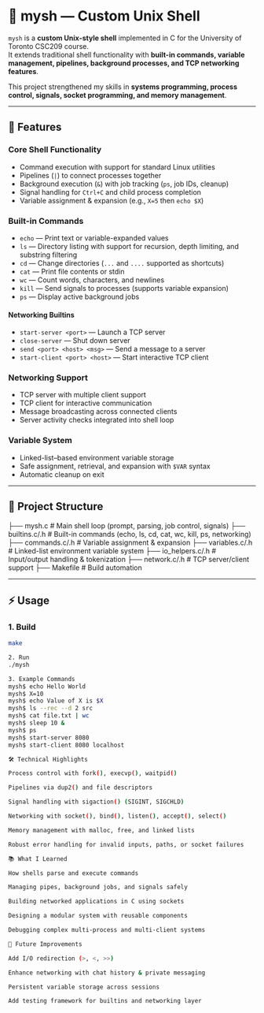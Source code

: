 # 🐚 mysh — Custom Unix Shell

`mysh` is a **custom Unix-style shell** implemented in C for the University of Toronto CSC209 course.  
It extends traditional shell functionality with **built-in commands, variable management, pipelines, background processes, and TCP networking features**.

This project strengthened my skills in **systems programming, process control, signals, socket programming, and memory management**.

---

## 🚀 Features

### Core Shell Functionality
- Command execution with support for standard Linux utilities  
- Pipelines (`|`) to connect processes together  
- Background execution (`&`) with job tracking (`ps`, job IDs, cleanup)  
- Signal handling for `Ctrl+C` and child process completion  
- Variable assignment & expansion (e.g., `X=5` then `echo $X`)  

### Built-in Commands
- `echo` — Print text or variable-expanded values  
- `ls` — Directory listing with support for recursion, depth limiting, and substring filtering  
- `cd` — Change directories (`...` and `....` supported as shortcuts)  
- `cat` — Print file contents or stdin  
- `wc` — Count words, characters, and newlines  
- `kill` — Send signals to processes (supports variable expansion)  
- `ps` — Display active background jobs  

#### Networking Builtins
- `start-server <port>` — Launch a TCP server  
- `close-server` — Shut down server  
- `send <port> <host> <msg>` — Send a message to a server  
- `start-client <port> <host>` — Start interactive TCP client  

### Networking Support
- TCP server with multiple client support  
- TCP client for interactive communication  
- Message broadcasting across connected clients  
- Server activity checks integrated into shell loop  

### Variable System
- Linked-list–based environment variable storage  
- Safe assignment, retrieval, and expansion with `$VAR` syntax  
- Automatic cleanup on exit  

---

## 📂 Project Structure
├── mysh.c # Main shell loop (prompt, parsing, job control, signals)
├── builtins.c/.h # Built-in commands (echo, ls, cd, cat, wc, kill, ps, networking)
├── commands.c/.h # Variable assignment & expansion
├── variables.c/.h # Linked-list environment variable system
├── io_helpers.c/.h # Input/output handling & tokenization
├── network.c/.h # TCP server/client support
├── Makefile # Build automation


---

## ⚡ Usage

### 1. Build
```bash
make

2. Run
./mysh

3. Example Commands
mysh$ echo Hello World
mysh$ X=10
mysh$ echo Value of X is $X
mysh$ ls --rec --d 2 src
mysh$ cat file.txt | wc
mysh$ sleep 10 &
mysh$ ps
mysh$ start-server 8080
mysh$ start-client 8080 localhost

🛠️ Technical Highlights

Process control with fork(), execvp(), waitpid()

Pipelines via dup2() and file descriptors

Signal handling with sigaction() (SIGINT, SIGCHLD)

Networking with socket(), bind(), listen(), accept(), select()

Memory management with malloc, free, and linked lists

Robust error handling for invalid inputs, paths, or socket failures

📚 What I Learned

How shells parse and execute commands

Managing pipes, background jobs, and signals safely

Building networked applications in C using sockets

Designing a modular system with reusable components

Debugging complex multi-process and multi-client systems

🔮 Future Improvements

Add I/O redirection (>, <, >>)

Enhance networking with chat history & private messaging

Persistent variable storage across sessions

Add testing framework for builtins and networking layer
